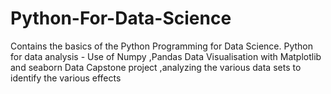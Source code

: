 # Python-For-Data-Science
Contains the basics of the Python Programming for Data Science.
Python for data analysis - Use of Numpy ,Pandas 
Data Visualisation with Matplotlib and seaborn
Data Capstone project ,analyzing the various data sets to identify the various effects
